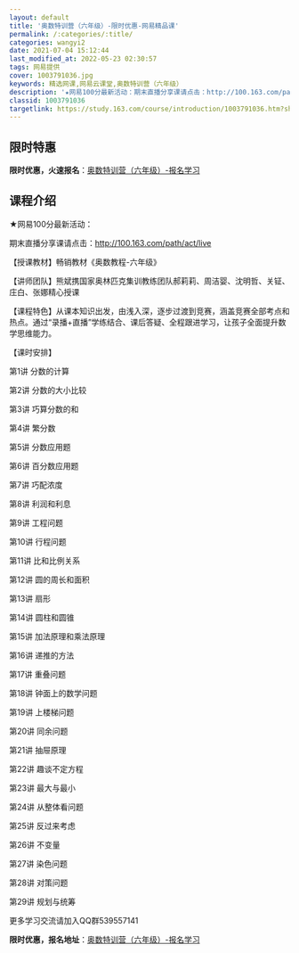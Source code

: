```yaml
---
layout: default
title: '奥数特训营（六年级）-限时优惠-网易精品课'
permalink: /:categories/:title/
categories: wangyi2
date: 2021-07-04 15:12:44
last_modified_at: 2022-05-23 02:30:57
tags: 网易提供
cover: 1003791036.jpg
keywords: 精选网课,网易云课堂,奥数特训营（六年级）
description: '★网易100分最新活动：期末直播分享课请点击：http://100.163.com/path/act/live【授课教材'
classid: 1003791036
targetlink: https://study.163.com/course/introduction/1003791036.htm?share=1&shareId=1025206652&utm_campaign=share&utm_medium=iphoneShare&utm_source=&utm_u=1025206652
---
```


## 限时特惠

**限时优惠，火速报名**：[奥数特训营（六年级）-报名学习](https://study.163.com/course/introduction/1003791036.htm?share=1&shareId=1025206652&utm_campaign=share&utm_medium=iphoneShare&utm_source=&utm_u=1025206652)

## 课程介绍

★网易100分最新活动：

期末直播分享课请点击：http://100.163.com/path/act/live



【授课教材】畅销教材《奥数教程-六年级》

【讲师团队】熊斌携国家奥林匹克集训教练团队郝莉莉、周洁婴、沈明哲、关钲、庄白、张娜精心授课

【课程特色】从课本知识出发，由浅入深，逐步过渡到竞赛，涵盖竞赛全部考点和热点。通过“录播+直播”学练结合、课后答疑、全程跟进学习，让孩子全面提升数学思维能力。

【课时安排】

第1讲 分数的计算

第2讲 分数的大小比较 

第3讲 巧算分数的和

第4讲 繁分数

第5讲 分数应用题 

第6讲 百分数应用题

第7讲 巧配浓度 

第8讲 利润和利息 

第9讲 工程问题

第10讲 行程问题

第11讲 比和比例关系

第12讲 圆的周长和面积

第13讲 扇形 

第14讲 圆柱和圆锥

第15讲 加法原理和乘法原理

第16讲 递推的方法 

第17讲 重叠问题 

第18讲 钟面上的数学问题 

第19讲 上楼梯问题

第20讲 同余问题 

第21讲 抽屉原理

第22讲 趣谈不定方程

第23讲 最大与最小 

第24讲 从整体看问题 

第25讲 反过来考虑

第26讲 不变量

第27讲 染色问题

第28讲 对策问题

第29讲 规划与统筹 

更多学习交流请加入QQ群539557141

**限时优惠，报名地址**：[奥数特训营（六年级）-报名学习](https://study.163.com/course/introduction/1003791036.htm?share=1&shareId=1025206652&utm_campaign=share&utm_medium=iphoneShare&utm_source=&utm_u=1025206652)

